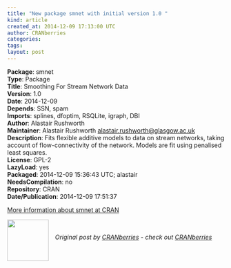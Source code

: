 ```yaml
---
title: "New package smnet with initial version 1.0 "
kind: article
created_at: 2014-12-09 17:13:00 UTC
author: CRANberries
categories: 
tags: 
layout: post
---
```

<strong>Package</strong>: smnet<br>
<strong>Type</strong>: Package<br>
<strong>Title</strong>: Smoothing For Stream Network Data<br>
<strong>Version</strong>: 1.0<br>
<strong>Date</strong>: 2014-12-09<br>
<strong>Depends</strong>: SSN, spam<br>
<strong>Imports</strong>: splines, dfoptim, RSQLite, igraph, DBI<br>
<strong>Author</strong>: Alastair Rushworth<br>
<strong>Maintainer</strong>: Alastair Rushworth <alastair.rushworth@glasgow.ac.uk><br>
<strong>Description</strong>: Fits flexible additive models to data on stream networks, taking account of flow-connectivity of the network.  Models are fit using penalised least squares.<br>
<strong>License</strong>: GPL-2<br>
<strong>LazyLoad</strong>: yes<br>
<strong>Packaged</strong>: 2014-12-09 15:36:43 UTC; alastair<br>
<strong>NeedsCompilation</strong>: no<br>
<strong>Repository</strong>: CRAN<br>
<strong>Date/Publication</strong>: 2014-12-09 17:51:37<br>

<p>
<a href="http://cran.r-project.org/web/packages/smnet/index.html">More information about smnet at CRAN</a><div class="author">
  <img src="" style="width: 96px; height: 96;">
  <span style="position: absolute; padding: 32px 15px;">
    <i>Original post by <a href="http://twitter.com/">CRANberries</a> - check out <a href="http://dirk.eddelbuettel.com/cranberries">CRANberries   </a></i>
  </span>
</div>
